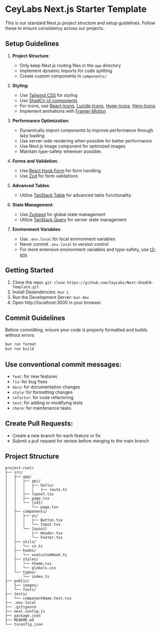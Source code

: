 # CeyLabs Next.js Starter Template

This is our standard Next.js project structure and setup guidelines. Follow these to ensure consistency across our projects.

## Setup Guidelines

1. **Project Structure**:
   - Only keep Next.js routing files in the `app` directory
   - Implement dynamic imports for code splitting
   - Create custom components in `components/`

2. **Styling**:
   - Use [Tailwind CSS](https://tailwindcss.com/) for styling
   - Use [ShadCn UI components](https://ui.shadcn.com/)
   - For icons, use [React-Icons](https://react-icons.github.io/react-icons/), [Lucide-Icons](https://lucide.dev/icons/), [Huge-Icons](https://hugeicons.com/icons), [Hero-Icons](https://heroicons.com/)
   - Implement animations with [Framer-Motion](https://www.framer.com/motion/)

3. **Performance Optimization**:
   - Dynamically import components to improve performance through lazy loading
   - Use server-side rendering when possible for better performance
   - Use Next.js Image component for optimized images
   - Maintain type-safety wherever possible.

4. **Forms and Validation**:
   - Use [React Hook Form](https://www.react-hook-form.com/) for form handling
   - Use [Zod](https://zod.dev/) for form validations

5. **Advanced Tables**:
   - Utilize [TanStack Table](https://tanstack.com/table/latest) for advanced table functionality.

5. **State Management**:
   - Use [Zustand](https://github.com/pmndrs/zustand) for global state management
   - Utilize [TanStack Query](https://tanstack.com/query/latest) for server state management

6. **Environment Variables**:
   - Use `.env.local` for local environment variables
   - Never commit `.env.local` to version control
   - For more extensive environment variables and type-safety, use [t3-env](https://env.t3.gg/)

## Getting Started

1. Clone the repo: `git clone https://github.com/CeyLabs/Next-ShadCN-Template.git`
2. Install Dependencies: `bun i`
3. Run the Development Server: `bun dev`
4. Open http://localhost:3000 in your browser.

## Commit Guidelines

Before committing, ensure your code is properly formatted and builds without errors:

   ```bash
   bun run format
   bun run build
   ```

## Use conventional commit messages:

- `feat`: for new features
- `fix`: for bug fixes
- `docs`: for documentation changes
- `style`: for formatting changes
- `refactor`: for code refactoring
- `test`: for adding or modifying tests
- `chore`: for maintenance tasks

## Create Pull Requests:
- Create a new branch for each feature or fix
- Submit a pull request for review before merging to the main branch


## Project Structure

```plaintext
project-root/
├── src/
│   ├── app/
│   │   ├── api/
│   │   │   ├── hello/
│   │   │   │   ├── route.ts
│   │   ├── layout.tsx
│   │   ├── page.tsx
│   │   └── [id]/
│   │       └── page.tsx
│   ├── components/
│   │   ├── ui/
│   │   │   ├── Button.tsx
│   │   │   └── Input.tsx
│   │   └── layout/
│   │       ├── Header.tsx
│   │       └── Footer.tsx
│   ├── utils/
│   │   └── cn.ts
│   ├── hooks/
│   │   └── useCustomHook.ts
│   ├── styles/
│   │   └── theme.css
│   │   └── globals.css
│   └── types/
│       └── index.ts
├── public/
│   ├── images/
│   └── fonts/
├── tests/
│   └── componentName.test.tsx
├── .env.local
├── .gitignore
├── next.config.js
├── package.json
├── README.md
└── tsconfig.json
```
